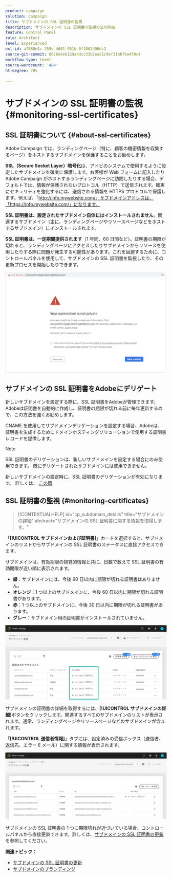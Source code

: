```yaml
---
product: campaign
solution: Campaign
title: サブドメインの SSL 証明書の監視
description: サブドメインの SSL 証明書の監視方法の詳細
feature: Control Panel
role: Architect
level: Experienced
exl-id: a7888e1c-259d-4601-951b-0f1062d90dc2
source-git-commit: 0628e9eb12da4dcc33b2ea21c9ef31bb7ba4f9c4
workflow-type: tm+mt
source-wordcount: '484'
ht-degree: 78%

---
```


# サブドメインの SSL 証明書の監視 {#monitoring-ssl-certificates}

## SSL 証明書について {#about-ssl-certificates}

Adobe Campaign では、ランディングページ（特に、顧客の機密情報を収集するページ）をホストするサブドメインを保護することをお勧めします。

**SSL（Secure Socket Layer）暗号化**&#x200B;は、アドビのシステムで使用するように設定したサブドメインを確実に保護します。お客様が Web フォームに記入したり Adobe Campaign がホストするランディングページに訪問したりする場合、デフォルトでは、情報が保護されないプロトコル（HTTP）で送信されます。確実にセキュリティを強化するには、送信される情報を HTTPS プロトコルで保護します。例えば、「http://info.mywebsite.com/」サブドメインアドレスは、「https://info.mywebsite.com/」になります。

**SSL 証明書は、設定されたサブドメイン自体にはインストールされません**。関連するサブドメイン（主に、ランディングページやリソースページなどをホストするサブドメイン）にインストールされます。

**SSL 証明書は、一定期間提供されます**（1 年間、60 日間など）。証明書の期限が切れると、ランディングページにアクセスしたりサブドメインからリソースを使用したりする際に問題が発生する可能性があります。これを回避するために、コントロールパネルを使用して、サブドメインの SSL 証明書を監視したり、その更新プロセスを開始したりできます。

![](assets/no_certificate.png)

## サブドメインの SSL 証明書をAdobeにデリゲート

新しいサブドメインを設定する際に、SSL 証明書をAdobeが管理できます。 Adobeは証明書を自動的に作成し、証明書の期限が切れる前に毎年更新するので、この方法を強くお勧めします。

CNAME を使用してサブドメインデリゲーションを設定する場合、Adobeは、証明書を生成するためにドメインホスティングソリューションで使用する証明書レコードを提供します。

>[!NOTE]
>
>SSL 証明書のデリゲーションは、新しいサブドメインを設定する場合にのみ使用できます。 既にデリゲートされたサブドメインには使用できません。

新しいサブドメインの設定時に、SSL 証明書のデリゲーションが有効になります。 詳しくは、 [この節](setting-up-new-subdomain.md).

## SSL 証明書の監視 {#monitoring-certificates}

>[!CONTEXTUALHELP]
>id="cp_subdomain_details"
>title="サブドメインの詳細"
>abstract="サブドメインの SSL 証明書に関する情報を取得します。"

「**[!UICONTROL サブドメインおよび証明書]**」カードを選択すると、サブドメインのリストからサブドメインの SSL 証明書のステータスに直接アクセスできます。

サブドメインは、有効期限の視覚的情報と共に、日数で数えて SSL 証明書の有効期限が近い順に表示されます。

* **緑**：サブドメインには、今後 60 日以内に期限が切れる証明書はありません。
* **オレンジ**：1 つ以上のサブドメインに、今後 60 日以内に期限が切れる証明書があります。
* **赤**：1 つ以上のサブドメインに、今後 30 日以内に期限が切れる証明書があります。
* **グレー**：サブドメイン用の証明書がインストールされていません。

![](assets/subdomains_list.png)

サブドメインの証明書の詳細を取得するには、**[!UICONTROL サブドメインの詳細]**&#x200B;ボタンをクリックします。関連するすべてのサブドメインのリストが表示されます。通常、ランディングページやリソースページなどのサブドメインが含まれます。

「**[!UICONTROL 送信者情報]**」タブには、設定済みの受信ボックス（送信者、返信先、エラー E メール）に関する情報が表示されます。

![](assets/subdomain_details.png)

サブドメインの SSL 証明書の 1 つに期限切れが近づいている場合、コントロールパネルから直接更新できます。詳しくは、[サブドメインの SSL 証明書の更新](../../subdomains-certificates/using/renewing-subdomain-certificate.md)を参照してください。

**関連トピック：**

* [サブドメインの SSL 証明書の更新](../../subdomains-certificates/using/renewing-subdomain-certificate.md)
* [サブドメインのブランディング](../../subdomains-certificates/using/subdomains-branding.md)
